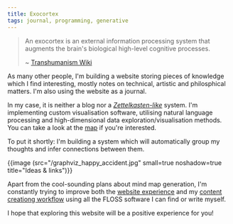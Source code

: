 ```yaml
---
title: Exocortex
tags: journal, programming, generative
---
```


>An exocortex is an external information processing system
>that augments the brain's biological high-level cognitive processes. 
>
>~ [Transhumanism Wiki](https://transhumanism.fandom.com/wiki/Exocortex)

As many other people, I'm building a website storing pieces of knowledge which
I find interesting, mostly notes on technical, artistic and philosphical
matters. I'm also using the website as a journal.

In my case, it is neither a blog nor a
*[Zettelkasten-like](https://en.wikipedia.org/wiki/Zettelkasten)* system. I'm
implementing custom visualisation software, utilising natural language
processing and high-dimensional data exploration/visualisation methods. You can
take a look at the [map](/map) if you're interested.

To put it shortly: I'm building a system which will automatically
group my thoughts and infer connections between them.


{{image (src="/graphviz_happy_accident.jpg" small=true noshadow=true
title="Ideas & links")}}


Apart from the cool-sounding plans about mind map generation, I'm constantly
trying to improve both the [website experience](/website-experience) and my
[content creationg workflow](/content-creation-workflow) using all the FLOSS
software I can find or write myself.

I hope that exploring this website will be a positive experience for you!
